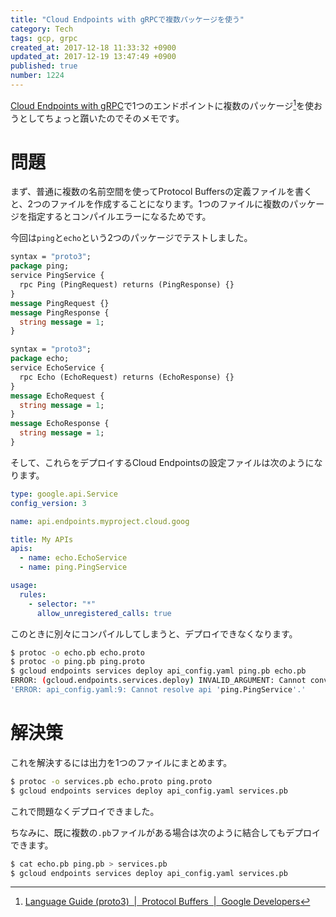 ```yaml
---
title: "Cloud Endpoints with gRPCで複数パッケージを使う"
category: Tech
tags: gcp, grpc
created_at: 2017-12-18 11:33:32 +0900
updated_at: 2017-12-19 13:47:49 +0900
published: true
number: 1224
---
```


[Cloud Endpoints with gRPC](https://cloud.google.com/endpoints/)で1つのエンドポイントに複数のパッケージ[^1]を使おうとしてちょっと躓いたのでそのメモです。

[^1]: [Language Guide (proto3)  |  Protocol Buffers  |  Google Developers](https://developers.google.com/protocol-buffers/docs/proto3#packages)

# 問題

まず、普通に複数の名前空間を使ってProtocol Buffersの定義ファイルを書くと、2つのファイルを作成することになります。1つのファイルに複数のパッケージを指定するとコンパイルエラーになるためです。

今回は`ping`と`echo`という2つのパッケージでテストしました。

```proto:ping.proto
syntax = "proto3";
package ping;
service PingService {
  rpc Ping (PingRequest) returns (PingResponse) {}
}
message PingRequest {}
message PingResponse {
  string message = 1;
}
```

```proto:echo.proto
syntax = "proto3";
package echo;
service EchoService {
  rpc Echo (EchoRequest) returns (EchoResponse) {}
}
message EchoRequest {
  string message = 1;
}
message EchoResponse {
  string message = 1;
}
```

そして、これらをデプロイするCloud Endpointsの設定ファイルは次のようになります。

```yaml:api_config.yaml
type: google.api.Service
config_version: 3

name: api.endpoints.myproject.cloud.goog

title: My APIs
apis:
  - name: echo.EchoService
  - name: ping.PingService

usage:
  rules:
    - selector: "*"
      allow_unregistered_calls: true
```

このときに別々にコンパイルしてしまうと、デプロイできなくなります。

```bash
$ protoc -o echo.pb echo.proto
$ protoc -o ping.pb ping.proto
$ gcloud endpoints services deploy api_config.yaml ping.pb echo.pb
ERROR: (gcloud.endpoints.services.deploy) INVALID_ARGUMENT: Cannot convert to service config.
'ERROR: api_config.yaml:9: Cannot resolve api 'ping.PingService'.'
```

# 解決策
これを解決するには出力を1つのファイルにまとめます。

```bash
$ protoc -o services.pb echo.proto ping.proto
$ gcloud endpoints services deploy api_config.yaml services.pb
```

これで問題なくデプロイできました。

ちなみに、既に複数の`.pb`ファイルがある場合は次のように結合してもデプロイできます。

```bash
$ cat echo.pb ping.pb > services.pb
$ gcloud endpoints services deploy api_config.yaml services.pb
```
